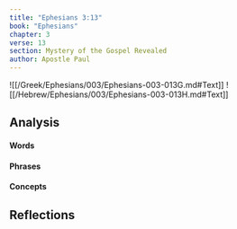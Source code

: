 ```yaml
---
title: "Ephesians 3:13"
book: "Ephesians"
chapter: 3
verse: 13
section: Mystery of the Gospel Revealed
author: Apostle Paul
---
```

![[/Greek/Ephesians/003/Ephesians-003-013G.md#Text]]
![[/Hebrew/Ephesians/003/Ephesians-003-013H.md#Text]]

## Analysis

#### Words

#### Phrases

#### Concepts

## Reflections
